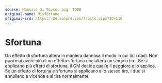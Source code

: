 ```yaml
---
source: Manuale di Gioco, pag. TODO
original-name: Misfortune
original-srd: https://2e.aonprd.com/Traits.aspx?ID=110
---
```


# Sfortuna

Un effetto di sfortuna altera in maniera dannosa il modo in cui tiri i dadi. Non
puoi mai avere più di un effetto sfortuna che altera un singolo tiro. Se si
applicano più effetti di sfortuna, il GM decide qual'è il peggiore e lo applica.
Se un effetto di [fortuna](/tratti/fortuna) e sfortuna si applicano allo stesso
tiro, i due si annullano a vicenda e si tira normalmente.

